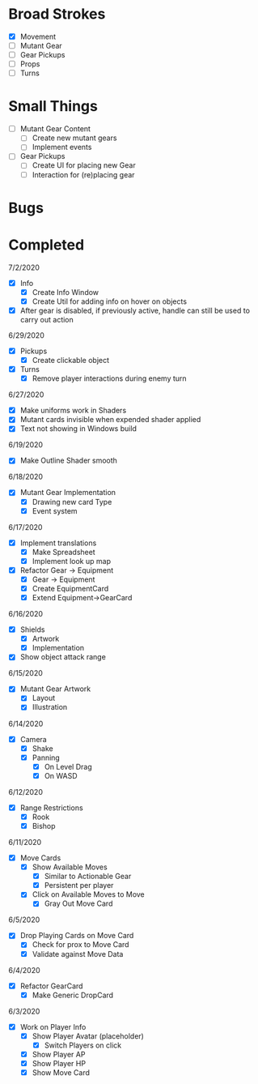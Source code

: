 # Broad Strokes

- [x] Movement
- [ ] Mutant Gear
- [ ] Gear Pickups
- [ ] Props
- [ ] Turns

# Small Things

- [ ] Mutant Gear Content
  - [ ] Create new mutant gears
  - [ ] Implement events

- [ ] Gear Pickups
  - [ ] Create UI for placing new Gear
  - [ ] Interaction for (re)placing gear

# Bugs

# Completed

7/2/2020
- [x] Info
  - [x] Create Info Window
  - [x] Create Util for adding info on hover on objects
- [x] After gear is disabled, if previously active, handle can still be used to carry out action

6/29/2020
- [x] Pickups
  - [x] Create clickable object
- [x] Turns
  - [x] Remove player interactions during enemy turn

6/27/2020
- [x] Make uniforms work in Shaders
- [x] Mutant cards invisible when expended shader applied
- [x] Text not showing in Windows build

6/19/2020
- [x] Make Outline Shader smooth

6/18/2020
- [x] Mutant Gear Implementation
  - [x] Drawing new card Type
  - [x] Event system

6/17/2020
- [x] Implement translations
  - [x] Make Spreadsheet
  - [x] Implement look up map
- [x] Refactor Gear -> Equipment
  - [x] Gear -> Equipment
  - [x] Create EquipmentCard
  - [x] Extend Equipment->GearCard

6/16/2020
- [x] Shields
  - [x] Artwork
  - [x] Implementation
- [x] Show object attack range

6/15/2020
- [x] Mutant Gear Artwork
  - [x] Layout
  - [x] Illustration

6/14/2020
- [x] Camera
  - [x] Shake
  - [x] Panning
    - [x] On Level Drag
    - [x] On WASD

6/12/2020
- [x] Range Restrictions
  - [x] Rook
  - [x] Bishop

6/11/2020
- [x] Move Cards
  - [x] Show Available Moves
    - [x] Similar to Actionable Gear
    - [x] Persistent per player
  - [x] Click on Available Moves to Move
    - [x] Gray Out Move Card

6/5/2020
- [x] Drop Playing Cards on Move Card
  - [x] Check for prox to Move Card
  - [X] Validate against Move Data

6/4/2020
- [x] Refactor GearCard
  - [x] Make Generic DropCard

6/3/2020

- [x] Work on Player Info
  - [x] Show Player Avatar (placeholder)
    - [x] Switch Players on click
  - [x] Show Player AP
  - [x] Show Player HP
  - [x] Show Move Card